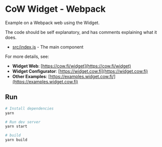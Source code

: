 # CoW Widget - Webpack

Example on a Webpack web using the Widget.

The code should be self explanatory, and has comments explaining what it does.

- [src/index.js](src/index.js) - The main component

For more details, see:

- **Widget Web**: [https://cow.fi/widget](https://cow.fi/widget)
- **Widget Configurator**: [https://widget.cow.fi](https://widget.cow.fi)
- **Other Examples**: [https://examples.widget.cow.fi/](https://examples.widget.cow.fi)

## Run

```bash
# Install dependencies
yarn

# Run dev server
yarn start

# build
yarn build
```

